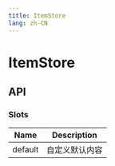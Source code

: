 ```yaml
---
title: ItemStore
lang: zh-CN
---
```


# ItemStore

## API

### Slots

| Name        | Description             |
| ----------- | ----------------------- |
| default     | 自定义默认内容             |
